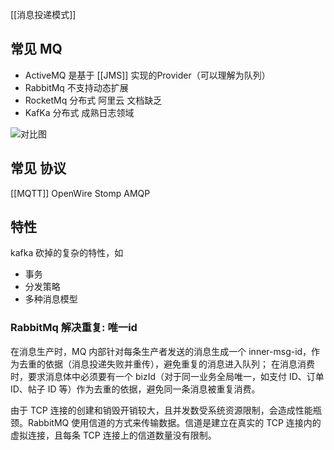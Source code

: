 [[消息投递模式]]


## 常见 MQ
 - ActiveMQ 是基于 [[JMS]] 实现的Provider（可以理解为队列）
 - RabbitMq 不支持动态扩展
 - RocketMq 分布式 阿里云 文档缺乏 
 - KafKa 分布式 成熟日志领域

![对比图](https://img-blog.csdn.net/20170629183901936?watermark/2/text/aHR0cDovL2Jsb2cuY3Nkbi5uZXQvc29uZ2ZlaWh1MDgxMDIzMg==/font/5a6L5L2T/fontsize/400/fill/I0JBQkFCMA==/dissolve/70/gravity/SouthEast)
 
## 常见 协议
[[MQTT]]
OpenWire
Stomp
AMQP

## 特性
kafka 砍掉的复杂的特性，如
 - 事务
 - 分发策略
 - 多种消息模型

### RabbitMq 解决重复: 唯一id
 在消息生产时，MQ 内部针对每条生产者发送的消息生成一个 inner-msg-id，作为去重的依据（消息投递失败并重传），避免重复的消息进入队列；
 在消息消费时，要求消息体中必须要有一个 bizId（对于同一业务全局唯一，如支付 ID、订单 ID、帖子 ID 等）作为去重的依据，避免同一条消息被重复消费。


由于 TCP 连接的创建和销毁开销较大，且并发数受系统资源限制，会造成性能瓶颈。RabbitMQ 使用信道的方式来传输数据。信道是建立在真实的 TCP 连接内的虚拟连接，且每条 TCP 连接上的信道数量没有限制。